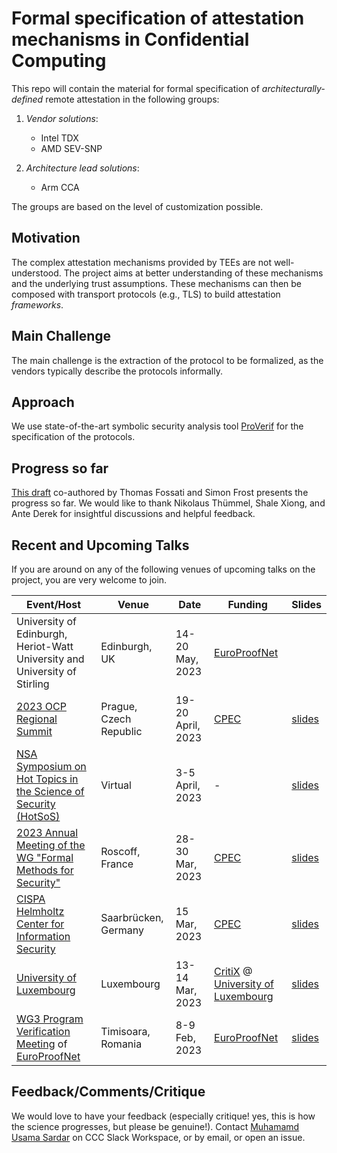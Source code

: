 # Formal specification of attestation mechanisms in Confidential Computing

This repo will contain the material for formal specification of _architecturally-defined_ remote attestation in the following groups: 

1. _Vendor solutions_: 
	- Intel TDX  
	- AMD SEV-SNP 

2. _Architecture lead solutions_: 
	- Arm CCA

The groups are based on the level of customization possible. 

## Motivation 
The complex attestation mechanisms provided by TEEs are not well-understood. The project aims at better understanding of these mechanisms and the underlying trust assumptions. These mechanisms can then be composed with transport protocols (e.g., TLS) to build attestation _frameworks_.

## Main Challenge
The main challenge is the extraction of the protocol to be formalized, as the vendors typically describe the protocols informally. 

## Approach 
We use state-of-the-art symbolic security analysis tool [ProVerif](https://ieeexplore.ieee.org/document/9833653) for the specification of the protocols. 

## Progress so far 
[This draft](https://www.researchgate.net/publication/367284929_SoK_Attestation_in_Confidential_Computing) co-authored by Thomas Fossati and Simon Frost presents the progress so far. We would like to thank Nikolaus Thümmel, Shale Xiong, and Ante Derek for insightful discussions and helpful feedback.

## Recent and Upcoming Talks
If you are around on any of the following venues of upcoming talks on the project, you are very welcome to join. 

| Event/Host | Venue | Date | Funding | Slides |
| --- | --- | --- | --- | --- |
| University of Edinburgh, Heriot-Watt University and University of Stirling | Edinburgh, UK | 14-20 May, 2023 | [EuroProofNet](https://europroofnet.github.io/) | |
| [2023 OCP Regional Summit](https://2023ocpregional.fnvirtual.app/) | Prague, Czech Republic | 19-20 April, 2023 | [CPEC](https://www.perspicuous-computing.science/) | [slides](https://www.researchgate.net/publication/370131511_Presentation_Systemization_of_Knowledge_Attestation_in_Confidential_Computing) |
| [NSA Symposium on Hot Topics in the Science of Security (HotSoS)](https://cps-vo.org/group/hotsos) | Virtual | 3-5 April, 2023 | - | [slides](https://www.researchgate.net/publication/369794583_Presentation_SoK_Attestation_in_Confidential_Computing) |
| [2023 Annual Meeting of the WG "Formal Methods for Security"](https://gtmfs2023.sciencesconf.org/) | Roscoff, France | 28-30 Mar, 2023 | [CPEC](https://www.perspicuous-computing.science/) | [slides](https://www.researchgate.net/publication/369626152_SoK_Attestation_in_Confidential_Computing) |
| [CISPA Helmholtz Center for Information Security](https://cispa.de/en) | Saarbrücken, Germany | 15 Mar, 2023| [CPEC](https://www.perspicuous-computing.science/) | [slides](https://www.researchgate.net/publication/369375426_Presentation_Formal_Specification_and_Verification_of_Attestation_Mechanisms_in_Confidential_Computing) |
| [University of Luxembourg](https://wwwen.uni.lu/) | Luxembourg | 13-14 Mar, 2023 | [CritiX](https://wwwfr.uni.lu/snt/research/critix) @ [University of Luxembourg](https://wwwen.uni.lu/)| [slides](https://www.researchgate.net/publication/369227453_Formal_Specification_and_Verification_of_Attestation_Mechanisms_in_Confidential_Computing) |
| [WG3 Program Verification Meeting](https://europroofnet.github.io/wg3-timisoara/) of [EuroProofNet](https://europroofnet.github.io/) | Timisoara, Romania | 8-9 Feb, 2023 | [EuroProofNet](https://europroofnet.github.io/) | [slides](https://www.researchgate.net/publication/368543273_Presentation_Tools_and_Techniques_for_Symbolic_Protocol_Verification) |

## Feedback/Comments/Critique
We would love to have your feedback (especially critique! yes, this is how the science progresses, but please be genuine!). Contact [Muhamamd Usama Sardar](https://tu-dresden.de/ing/informatik/sya/se/die-professur/beschaeftigte/muhammad-usama-sardar) on CCC Slack Workspace, or by email, or open an issue. 
